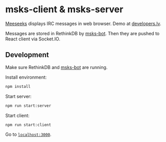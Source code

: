 # msks-client & msks-server

[Meeseeks](https://www.youtube.com/watch?v=qUYvIAP3qQk) displays IRC messages in web browser. Demo at [developers.lv](https://developers.lv/).

Messages are stored in RethinkDB by [msks-bot](https://github.com/daGrevis/msks-bot). Then they are pushed to React client via Socket.IO.

## Development

Make sure RethinkDB and [msks-bot](https://github.com/daGrevis/msks-bot) are running.

Install environment:

```sh
npm install
```

Start server:

```sh
npm run start:server
```

Start client:

```sh
npm run start:client
```

Go to [`localhost:3000`](http://localhost:3000/).
